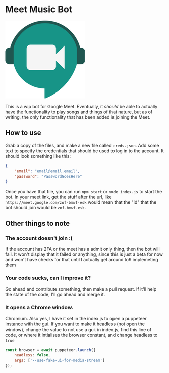 # Meet Music Bot

![Logo](src/img/logo-smol.png)

This is a wip bot for Google Meet. Eventually, it *should* be able to actually have the functionality to play songs and things of that nature, but as of writing, the only functionality that has been added is joining the Meet.

## How to use

Grab a copy of the files, and make a new file called `creds.json`. Add some text to specify the credentials that should be used to log in to the account. It should look something like this:

```json
{
    "email": "email@email.email",
    "password": "PasswordGoesHere"
}
```

Once you have that file, you can run `npm start`  or `node index.js` to start the bot. In your meet link, get the stuff after the url, like `https://meet.google.com/zof-bmwf-esk` would mean that the "id" that the bot should join would be `zof-bmwf-esk`.

## Other things to note

### The account doesn't join :(

If the account has 2FA or the meet has a admit only thing, then the bot will fail. It won't display that it failed or anything, since this is just a beta for now and won't have checks for that until I actually get around to9 implemeting them

### Your code sucks, can I improve it?

Go ahead and contribute something, then make a pull request. If it'll help the state of the code, I'll go ahead and merge it.

### It opens a Chrome window.

Chromium. Also yes, I have it set in the index.js to open a puppeteer instance with the gui. If you want to make it headless (not open the window), change the value to not use a gui. in index.js, find this line of code, or where it intialises the browser constant, and change headless to `true`

```js
const browser = await puppeteer.launch({
    headless: false,
    args: ['--use-fake-ui-for-media-stream']
});
```
